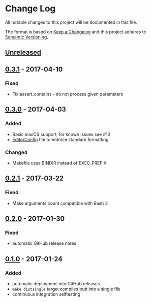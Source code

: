 # Change Log
All notable changes to this project will be documented in this file.

The format is based on [Keep a Changelog](http://keepachangelog.com/)
and this project adheres to [Semantic Versioning](http://semver.org/).

## [Unreleased]

## [0.3.1] - 2017-04-10
### Fixed
 - Fix assert_contains - do not process given parameters

## [0.3.0] - 2017-04-03
### Added
 - Basic macOS support; for known issues see #13
 - [EditorConfig](http://editorconfig.org/) file to enforce standard formatting

### Changed
 - Makefile uses BINDIR instead of EXEC_PREFIX

## [0.2.1] - 2017-03-22
### Fixed
 - Make arguments count compatible with Bash 3

## [0.2.0] - 2017-01-30
### Fixed
 - automatic GitHub release notes

## [0.1.0] - 2017-01-24
### Added
 - automatic deployment into GitHub releases
 - `make distsingle` target compiles butt into a single file
 - continuous integration selftesting


[Unreleased]: https://github.com/internetguru/butt/compare/v0.3.1...dev
[0.3.1]: https://github.com/InternetGuru/butt/compare/v0.3.0...v0.3.1
[0.3.1]: https://github.com/petrzpav/butt/compare/v0.3.0...v0.3.1
[0.3.0]: https://github.com/petrzpav/butt/compare/v0.2.1...v0.3.0
[0.2.1]: https://github.com/InternetGuru/butt/compare/v0.2.0...v0.2.1
[0.2.0]: https://github.com/InternetGuru/butt/compare/v0.1.0...v0.2.0
[0.1.0]: https://github.com/InternetGuru/butt/compare/v0.0.0...v0.1.0
